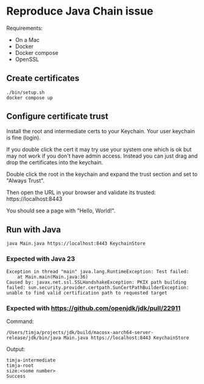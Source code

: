 # Reproduce Java Chain issue

Requirements:
* On a Mac
* Docker
* Docker compose
* OpenSSL

## Create certificates
```shell
./bin/setup.sh
docker compose up
```

## Configure certificate trust

Install the root and intermediate certs to your Keychain.
Your user keychain is fine (login).

If you double click the cert it may try use your system one which is ok but may not work if you don't have admin access.
Instead you can just drag and drop the certificates into the keychain.

Double click the root in the keychain and expand the trust section and set to "Always Trust".

Then open the URL in your browser and validate its trusted: https://localhost:8443

You should see a page with "Hello, World!".

## Run with Java

```shell
java Main.java https://localhost:8443 KeychainStore
```

### Expected with Java 23

```text
Exception in thread "main" java.lang.RuntimeException: Test failed:
	at Main.main(Main.java:36)
Caused by: javax.net.ssl.SSLHandshakeException: PKIX path building failed: sun.security.provider.certpath.SunCertPathBuilderException: unable to find valid certification path to requested target
```

### Expected with https://github.com/openjdk/jdk/pull/22911

Command:

```shell
/Users/timja/projects/jdk/build/macosx-aarch64-server-release/jdk/bin/java Main.java https://localhost:8443 KeychainStore
```

Output:
```
timja-intermediate
timja-root
size:<some number>
Success
```
